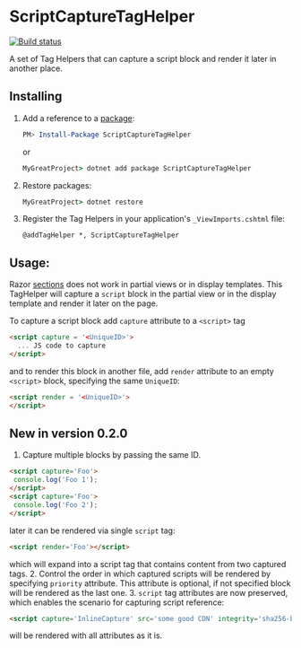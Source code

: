 # ScriptCaptureTagHelper
[![Build status](https://ci.appveyor.com/api/projects/status/vwivx49nk3ofn0p7/branch/master?svg=true)](https://ci.appveyor.com/project/BerserkerDotNet/scriptcapturetaghelper/branch/master)

A set of Tag Helpers that can capture a script block and render it later in another place.

## Installing
1. Add a reference to a [package](https://www.nuget.org/packages/ScriptCaptureTagHelper):
    ```powershell
    PM> Install-Package ScriptCaptureTagHelper
    ```
    or
    ```cmd
    MyGreatProject> dotnet add package ScriptCaptureTagHelper
    ```
1. Restore packages:
    ```cmd
    MyGreatProject> dotnet restore
    ```
1. Register the Tag Helpers in your application's `_ViewImports.cshtml` file:
    ```
    @addTagHelper *, ScriptCaptureTagHelper
    ```
    
## Usage:
Razor [sections](https://docs.microsoft.com/en-us/aspnet/core/mvc/views/layout#sections) does not work in partial views or in display templates. This TagHelper will capture a `script` block in the partial view or in the display template and render it later on the page.

To capture a script block add `capture` attribute to a `<script>` tag
```html
<script capture = '<UniqueID>'>
  ... JS code to capture
</script>
```
and to render this block in another file, add `render` attribute to an empty `<script>` block, specifying the same `UniqueID`:
```html
<script render = '<UniqueID>'>
</script>
```

## New in version  0.2.0 
1. Capture multiple blocks by passing the same ID.
```html
<script capture='Foo'>
 console.log('Foo 1');
</script>
<script capture='Foo'>
 console.log('Foo 2');
</script>
```
later it can be rendered via single `script` tag:
```html
<script render='Foo'></script>
```
which will expand into a script tag that contains content from two captured tags.
2. Control the order in which captured scripts will be rendered by specifying `priority` attribute.
    This attribute is optional, if not specified block will be rendered as the last one.
3. `script` tag attributes are now preserved, which enables the scenario for capturing script reference:
```html
<script capture='InlineCapture' src='some good CDN' integrity='sha256-bla' crossorigin='anonymous'></script>
```
will be rendered with all attributes as it is.
